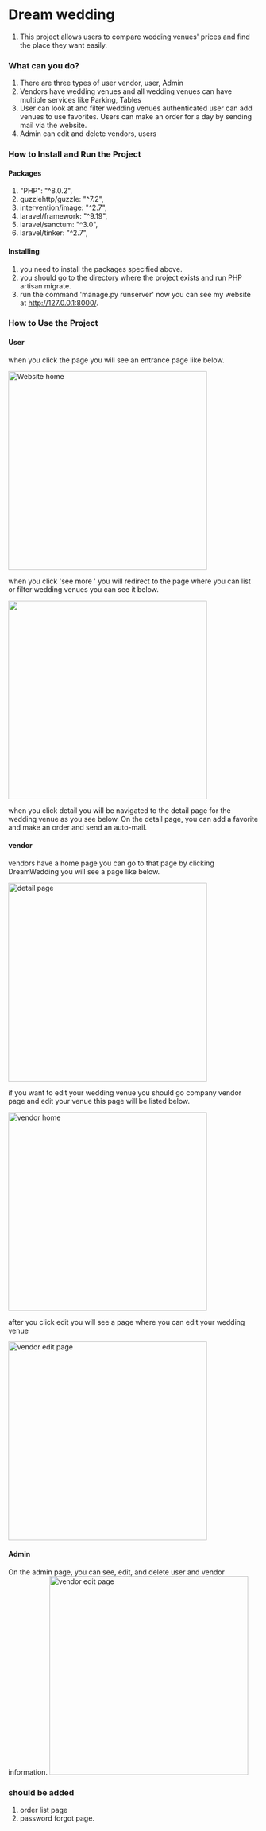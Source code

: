 # Dream wedding
1. This project allows users to compare wedding venues' prices and find the place they want easily.
### What can you do?

1. There are three types of user vendor, user, Admin 
2. Vendors have wedding venues and all wedding venues can have multiple services like Parking, Tables
3. User can look at and filter wedding venues authenticated user can add venues to use favorites. Users can make an order for a day by sending mail via the website.
4. Admin can edit and delete vendors, users



### How to Install and Run the Project
#### Packages
 1. "PHP": "^8.0.2",
 2. guzzlehttp/guzzle: "^7.2",
 3. intervention/image: "^2.7",
 4. laravel/framework: "^9.19",
 5. laravel/sanctum: "^3.0",
 6. laravel/tinker: "^2.7",


#### Installing 
1. you need to install the packages specified above. 
2. you should go to the directory where the project exists and run PHP artisan migrate.
3. run the command 'manage.py runserver' now you can see my website at http://127.0.0.1:8000/.


### How to Use the Project
#### User
when you click the page you will see an entrance page like below.

<img src="https://user-images.githubusercontent.com/73540960/212673951-7553c7db-49d2-4020-ae8f-080ca25d7c6a.png" alt="Website home" height ="400px;" width = "auto;" >

when you click 'see more ' you will redirect to the page where you can list or filter wedding venues you can see it below.

<img src="https://user-images.githubusercontent.com/73540960/212677331-745162f1-3d91-4304-b30c-4468fc4beee3.png" alt="" height ="400px;" width = "auto;" >

when you click detail you will be navigated to the detail page for the wedding venue as you see below. On the detail page, you can add a favorite and make an order and send an auto-mail.

#### vendor

vendors have a home page you can go to that page by clicking DreamWedding you will see a page like below. 

<img src="https://user-images.githubusercontent.com/73540960/212679726-771878fd-7daa-48a3-9fba-75c0eb4f8a6a.png" alt="detail page" height ="400px;" width = "auto;" >

if you want to edit your wedding venue you should go company vendor page and edit your venue this page will be listed below. 

<img src="https://user-images.githubusercontent.com/73540960/212685464-ef6f9431-d6ae-4350-aff6-aebf357a3548.png" alt="vendor home" height ="400px;" width = "auto;" >


after you click edit you will see a page where you can edit your wedding venue 

<img src="https://user-images.githubusercontent.com/73540960/212686439-2c37494f-f2bf-49e2-b08c-3fa5fb17bd74.png" alt="vendor edit page" height ="400px;" width = "auto;" >


#### Admin 

On the admin page, you can see, edit, and delete user and vendor information.
<img src="https://user-images.githubusercontent.com/73540960/212696220-3ae11aec-1120-4b48-8f74-6666b43d6c02.png" alt="vendor edit page" height ="400px;" width = "auto;" >

### should be added 
1. order list page 
2. password forgot page.





